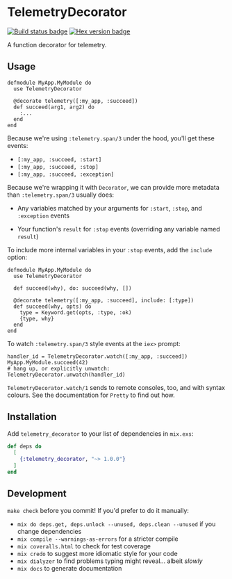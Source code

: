 # TelemetryDecorator

[![Build status badge](https://github.com/amplifiedai/telemetry_decorator/workflows/Elixir%20CI/badge.svg)](https://github.com/amplifiedai/telemetry_decorator/actions)
[![Hex version badge](https://img.shields.io/hexpm/v/telemetry_decorator.svg)](https://hex.pm/packages/telemetry_decorator)

<!-- MDOC -->
<!-- INCLUDE -->
A function decorator for telemetry.

## Usage

    defmodule MyApp.MyModule do
      use TelemetryDecorator

      @decorate telemetry([:my_app, :succeed])
      def succeed(arg1, arg2) do
        :...
      end
    end

Because we're using `:telemetry.span/3` under the hood, you'll get these events:

* `[:my_app, :succeed, :start]`
* `[:my_app, :succeed, :stop]`
* `[:my_app, :succeed, :exception]`

Because we're wrapping it with `Decorator`, we can provide more metadata than
`:telemetry.span/3` usually does:

* Any variables matched by your arguments for `:start`, `:stop`, and `:exception` events

* Your function's `result` for `:stop` events (overriding any variable named `result`)

To include more internal variables in your `:stop` events, add the `include` option:

    defmodule MyApp.MyModule do
      use TelemetryDecorator

      def succeed(why), do: succeed(why, [])

      @decorate telemetry([:my_app, :succeed], include: [:type])
      def succeed(why, opts) do
        type = Keyword.get(opts, :type, :ok)
        {type, why}
      end
    end

To watch `:telemetry.span/3` style events at the `iex>` prompt:

    handler_id = TelemetryDecorator.watch([:my_app, :succeed])
    MyApp.MyModule.succeed(42)
    # hang up, or explicitly unwatch:
    TelemetryDecorator.unwatch(handler_id)

`TelemetryDecorator.watch/1` sends to remote consoles, too, and with syntax colours. See the
documentation for `Pretty` to find out how.

<!-- MDOC -->
## Installation

Add `telemetry_decorator` to your list of dependencies in `mix.exs`:

```elixir
def deps do
  [
    {:telemetry_decorator, "~> 1.0.0"}
  ]
end
```

## Development

`make check` before you commit! If you'd prefer to do it manually:

* `mix do deps.get, deps.unlock --unused, deps.clean --unused` if you change dependencies
* `mix compile --warnings-as-errors` for a stricter compile
* `mix coveralls.html` to check for test coverage
* `mix credo` to suggest more idiomatic style for your code
* `mix dialyzer` to find problems typing might reveal… albeit *slowly*
* `mix docs` to generate documentation
